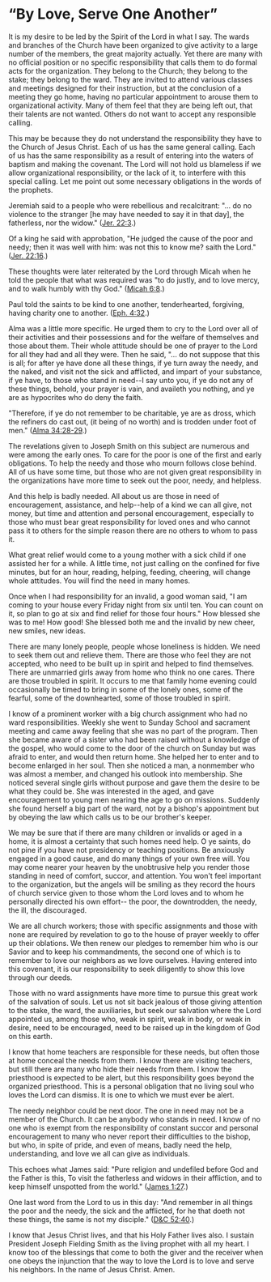 # “By Love, Serve One Another”

It is my desire to be led by the Spirit of the Lord in what I say. The wards
and branches of the Church have been organized to give activity to a large
number of the members, the great majority actually. Yet there are many with no
official position or no specific responsibility that calls them to do formal
acts for the organization. They belong to the Church; they belong to the
stake; they belong to the ward. They are invited to attend various classes and
meetings designed for their instruction, but at the conclusion of a meeting
they go home, having no particular appointment to arouse them to
organizational activity. Many of them feel that they are being left out, that
their talents are not wanted. Others do not want to accept any responsible
calling.

This may be because they do not understand the responsibility they have to the
Church of Jesus Christ. Each of us has the same general calling. Each of us
has the same responsibility as a result of entering into the waters of baptism
and making the covenant. The Lord will not hold us blameless if we allow
organizational responsibility, or the lack of it, to interfere with this
special calling. Let me point out some necessary obligations in the words of
the prophets.

Jeremiah said to a people who were rebellious and recalcitrant: "... do no
violence to the stranger [he may have needed to say it in that day], the
fatherless, nor the widow." ([Jer.
22:3](https://www.lds.org/scriptures/ot/jer/22.3?lang=eng#2).)

Of a king he said with approbation, "He judged the cause of the poor and
needy; then it was well with him: was not this to know me? saith the Lord."
([Jer. 22:16](https://www.lds.org/scriptures/ot/jer/22.16?lang=eng#15).)

These thoughts were later reiterated by the Lord through Micah when he told
the people that what was required was "to do justly, and to love mercy, and to
walk humbly with thy God." ([Micah
6:8](https://www.lds.org/scriptures/ot/micah/6.8?lang=eng#7).)

Paul told the saints to be kind to one another, tenderhearted, forgiving,
having charity one to another. ([Eph.
4:32](https://www.lds.org/scriptures/nt/eph/4.32?lang=eng#31).)

Alma was a little more specific. He urged them to cry to the Lord over all of
their activities and their possessions and for the welfare of themselves and
those about them. Their whole attitude should be one of prayer to the Lord for
all they had and all they were. Then he said, "... do not suppose that this is
all; for after ye have done all these things, if ye turn away the needy, and
the naked, and visit not the sick and afflicted, and impart of your substance,
if ye have, to those who stand in need--I say unto you, if ye do not any of
these things, behold, your prayer is vain, and availeth you nothing, and ye
are as hypocrites who do deny the faith.

"Therefore, if ye do not remember to be charitable, ye are as dross, which the
refiners do cast out, (it being of no worth) and is trodden under foot of
men." ([Alma
34:28-29](https://www.lds.org/scriptures/bofm/alma/34.28-29?lang=eng#27).)

The revelations given to Joseph Smith on this subject are numerous and were
among the early ones. To care for the poor is one of the first and early
obligations. To help the needy and those who mourn follows close behind. All
of us have some time, but those who are not given great responsibility in the
organizations have more time to seek out the poor, needy, and helpless.

And this help is badly needed. All about us are those in need of
encouragement, assistance, and help--help of a kind we can all give, not
money, but time and attention and personal encouragement, especially to those
who must bear great responsibility for loved ones and who cannot pass it to
others for the simple reason there are no others to whom to pass it.

What great relief would come to a young mother with a sick child if one
assisted her for a while. A little time, not just calling on the confined for
five minutes, but for an hour, reading, helping, feeding, cheering, will
change whole attitudes. You will find the need in many homes.

Once when I had responsibility for an invalid, a good woman said, "I am coming
to your house every Friday night from six until ten. You can count on it, so
plan to go at six and find relief for those four hours." How blessed she was
to me! How good! She blessed both me and the invalid by new cheer, new smiles,
new ideas.

There are many lonely people, people whose loneliness is hidden. We need to
seek them out and relieve them. There are those who feel they are not
accepted, who need to be built up in spirit and helped to find themselves.
There are unmarried girls away from home who think no one cares. There are
those troubled in spirit. It occurs to me that family home evening could
occasionally be timed to bring in some of the lonely ones, some of the
fearful, some of the downhearted, some of those troubled in spirit.

I know of a prominent worker with a big church assignment who had no ward
responsibilities. Weekly she went to Sunday School and sacrament meeting and
came away feeling that she was no part of the program. Then she became aware
of a sister who had been raised without a knowledge of the gospel, who would
come to the door of the church on Sunday but was afraid to enter, and would
then return home. She helped her to enter and to become enlarged in her soul.
Then she noticed a man, a nonmember who was almost a member, and changed his
outlook into membership. She noticed several single girls without purpose and
gave them the desire to be what they could be. She was interested in the aged,
and gave encouragement to young men nearing the age to go on missions.
Suddenly she found herself a big part of the ward, not by a bishop's
appointment but by obeying the law which calls us to be our brother's keeper.

We may be sure that if there are many children or invalids or aged in a home,
it is almost a certainty that such homes need help. O ye saints, do not pine
if you have not presidency or teaching positions. Be anxiously engaged in a
good cause, and do many things of your own free will. You may come nearer your
heaven by the unobtrusive help you render those standing in need of comfort,
succor, and attention. You won't feel important to the organization, but the
angels will be smiling as they record the hours of church service given to
those whom the Lord loves and to whom he personally directed his own effort--
the poor, the downtrodden, the needy, the ill, the discouraged.

We are all church workers; those with specific assignments and those with none
are required by revelation to go to the house of prayer weekly to offer up
their oblations. We then renew our pledges to remember him who is our Savior
and to keep his commandments, the second one of which is to remember to love
our neighbors as we love ourselves. Having entered into this covenant, it is
our responsibility to seek diligently to show this love through our deeds.

Those with no ward assignments have more time to pursue this great work of the
salvation of souls. Let us not sit back jealous of those giving attention to
the stake, the ward, the auxiliaries, but seek our salvation where the Lord
appointed us, among those who, weak in spirit, weak in body, or weak in
desire, need to be encouraged, need to be raised up in the kingdom of God on
this earth.

I know that home teachers are responsible for these needs, but often those at
home conceal the needs from them. I know there are visiting teachers, but
still there are many who hide their needs from them. I know the priesthood is
expected to be alert, but this responsibility goes beyond the organized
priesthood. This is a personal obligation that no living soul who loves the
Lord can dismiss. It is one to which we must ever be alert.

The needy neighbor could be next door. The one in need may not be a member of
the Church. It can be anybody who stands in need. I know of no one who is
exempt from the responsibility of constant succor and personal encouragement
to many who never report their difficulties to the bishop, but who, in spite
of pride, and even of means, badly need the help, understanding, and love we
all can give as individuals.

This echoes what James said: "Pure religion and undefiled before God and the
Father is this, To visit the fatherless and widows in their affliction, and to
keep himself unspotted from the world." ([James
1:27](https://www.lds.org/scriptures/nt/james/1.27?lang=eng#26).)

One last word from the Lord to us in this day: "And remember in all things the
poor and the needy, the sick and the afflicted, for he that doeth not these
things, the same is not my disciple." ([D&amp;C
52:40](https://www.lds.org/scriptures/dc-testament/dc/52.40?lang=eng#39).)

I know that Jesus Christ lives, and that his Holy Father lives also. I sustain
President Joseph Fielding Smith as the living prophet with all my heart. I
know too of the blessings that come to both the giver and the receiver when
one obeys the injunction that the way to love the Lord is to love and serve
his neighbors. In the name of Jesus Christ. Amen.


